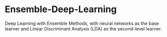 Ensemble-Deep-Learning
======================

Deep Learning with Ensemble Methods, with neural networks as the base learner and Linear Discriminant Analysis (LDA) as the 
second-level learner. 
